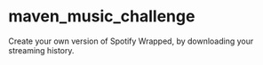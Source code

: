 # maven_music_challenge
Create your own version of Spotify Wrapped, by downloading your streaming history.
